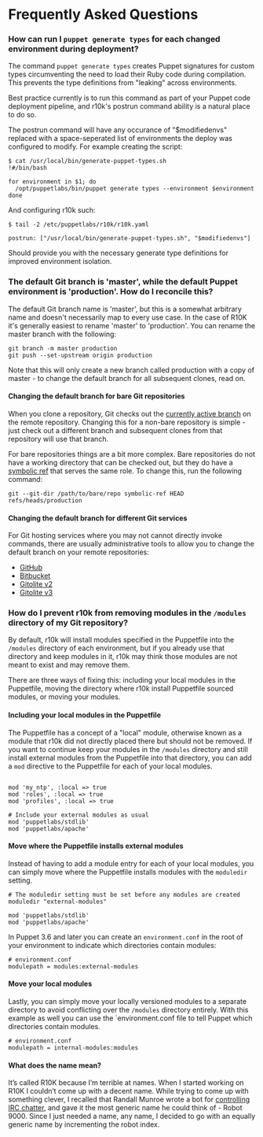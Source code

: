 Frequently Asked Questions
==========================

### How can run I `puppet generate types` for each changed environment during deployment?

The command `puppet generate types` creates Puppet signatures for custom
types circumventing the need to load their Ruby code during compilation.
This prevents the type definitions from "leaking" across environments.

Best practice currently is to run this command as part of your Puppet
code deployment pipeline, and r10k's postrun command ability is a natural
place to do so.

The postrun command will have any occurance of "$modifiedenvs" replaced
with a space-seperated list of environments the deploy was configured to
modify. For example creating the script:

```
$ cat /usr/local/bin/generate-puppet-types.sh
!#/bin/bash

for environment in $1; do
  /opt/puppetlabs/bin/puppet generate types --environment $environment
done
```

And configuring r10k such:
```
$ tail -2 /etc/puppetlabs/r10k/r10k.yaml

postrun: ["/usr/local/bin/generate-puppet-types.sh", "$modifiedenvs"]
```

Should provide you with the necessary generate type definitions for
improved environment isolation.



### The default Git branch is 'master', while the default Puppet environment is 'production'. How do I reconcile this?

The default Git branch name is 'master', but this is a somewhat arbitrary name
and doesn't necessarily map to every use case. In the case of R10K it's generally
easiest to rename 'master' to 'production'. You can rename the master branch
with the following:

```
git branch -m master production
git push --set-upstream origin production
```

Note that this will only create a new branch called production with a copy of
master - to change the default branch for all subsequent clones, read on.

#### Changing the default branch for bare Git repositories

When you clone a repository, Git checks out the [currently active branch][git-clone]
on the remote repository. Changing this for a non-bare repository is simple - just
check out a different branch and subsequent clones from that repository will
use that branch.

For bare repositories things are a bit more complex. Bare repositories do not
have a working directory that can be checked out, but they do have a [symbolic
ref][git-symbolic-ref] that serves the same role. To change this, run the
following command:

```
git --git-dir /path/to/bare/repo symbolic-ref HEAD refs/heads/production
```

#### Changing the default branch for different Git services

For Git hosting services where you may not cannot directly invoke commands,
there are usually administrative tools to allow you to change the default branch
on your remote repositories:

  * [GitHub][github-default-branch]
  * [Bitbucket][bitbucket-default-branch]
  * [Gitolite v2][gitolite-v2-default-branch]
  * [Gitolite v3][gitolite-v3-default-branch]

[git-clone]: https://www.kernel.org/pub/software/scm/git/docs/git-clone.html "Man page for git-clone"
[git-symbolic-ref]: https://www.kernel.org/pub/software/scm/git/docs/git-symbolic-ref.html "Man page for git-symbolic-ref"

[github-default-branch]: https://help.github.com/articles/setting-the-default-branch "Changing the default branch on GitHub"
[bitbucket-default-branch]: https://answers.atlassian.com/questions/280944/how-to-change-main-branch-in-bitbucket "Changing the default branch on Bitbucket"
[gitolite-v2-default-branch]: http://stackoverflow.com/questions/7091599/git-default-remote-branch-with-gitolite "Changing the default branch on Gitolite v2"
[gitolite-v3-default-branch]: http://stackoverflow.com/questions/13949093/git-change-default-branch-gitolite "Changing the default branch on Gitolite v3"

### How do I prevent r10k from removing modules in the `/modules` directory of my Git repository?

By default, r10k will install modules specified in the Puppetfile into the
`/modules` directory of each environment, but if you already use that directory
and keep modules in it, r10k may think those modules are not meant to exist and
may remove them.

There are three ways of fixing this: including your local modules in the
Puppetfile, moving the directory where r10k install Puppetfile sourced modules,
or moving your modules.

#### Including your local modules in the Puppetfile

The Puppetfile has a concept of a "local" module, otherwise known as a module
that r10k did not directly placed there but should not be removed. If you want
to continue keep your modules in the `/modules` directory and still install
external modules from the Puppetfile into that directory, you can add a `mod`
directive to the Puppetfile for each of your local modules.

```

mod 'my_ntp', :local => true
mod 'roles', :local => true
mod 'profiles', :local => true

# Include your external modules as usual
mod 'puppetlabs/stdlib'
mod 'puppetlabs/apache'
```

#### Move where the Puppetfile installs external modules

Instead of having to add a module entry for each of your local modules, you can
simply move where the Puppetfile installs modules with the `moduledir` setting.

```
# The moduledir setting must be set before any modules are created
moduledir "external-modules"

mod 'puppetlabs/stdlib'
mod 'puppetlabs/apache'
```

In Puppet 3.6 and later you can create an `environment.conf` in the root of your
environment to indicate which directories contain modules:

```
# environment.conf
modulepath = modules:external-modules
```

#### Move your local modules

Lastly, you can simply move your locally versioned modules to a separate
directory to avoid conflicting over the `/modules` directory entirely. With this
example as well you can use the `environment.conf file to tell Puppet which
directories contain modules.

```
# environment.conf
modulepath = internal-modules:modules
```

#### What does the name mean?

It’s called R10K because I’m terrible at names. When I started working on R10K
I couldn’t come up with a decent name. While trying to come up with something
clever, I recalled that Randall Munroe wrote a bot for [controlling IRC chatter](http://blog.xkcd.com/2008/01/14/robot9000-and-xkcd-signal-attacking-noise-in-chat/),
and gave it the most generic name he could think of - Robot 9000. Since I just
needed a name, any name, I decided to go with an equally generic name by
incrementing the robot index.
